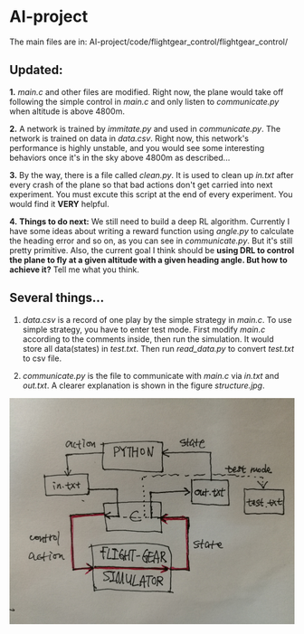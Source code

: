 # AI-project
The main files are in: AI-project/code/flightgear_control/flightgear_control/
## Updated:
**1.** *main.c* and other files are modified. Right now, the plane would take off following the simple control in *main.c* and only listen to *communicate.py* when altitude is above 4800m.<br>

**2.** A network is trained by *immitate.py* and used in *communicate.py*. The network is trained on data in *data.csv*. Right now, this network's performance is highly unstable, and you would see some interesting behaviors once it's in the sky above 4800m as described...<br>

**3.** By the way, there is a file called *clean.py*. It is used to clean up *in.txt* after every crash of the plane so that bad actions don't get carried into next experiment. You must excute this script at the end of every experiment. You would find it **VERY** helpful.<br>

**4.** **Things to do next:** We still need to build a deep RL algorithm. Currently I have some ideas about writing a reward function using *angle.py* to calculate the heading error and so on, as you can see in *communicate.py*. But it's still pretty primitive. Also, the current goal I think should be **using DRL to control the plane to fly at a given altitude with a given heading angle. But how to achieve it?** Tell me what you think.

## Several things...
1. *data.csv* is a record of one play by the simple strategy in *main.c*.
To use simple strategy, you have to enter test mode.
First modify *main.c* according to the comments inside, then run the simulation.
It would store all data(states) in *test.txt*.
Then run *read_data.py* to convert *test.txt* to csv file.<br>

2. *communicate.py* is the file to communicate with *main.c* via *in.txt* and *out.txt*.
A clearer explanation is shown in the figure *structure.jpg*.<br>
<div align=center><img width="600" height="400" src="https://github.com/arthur-x/AI-project/blob/master/structure.jpg"/></div>

